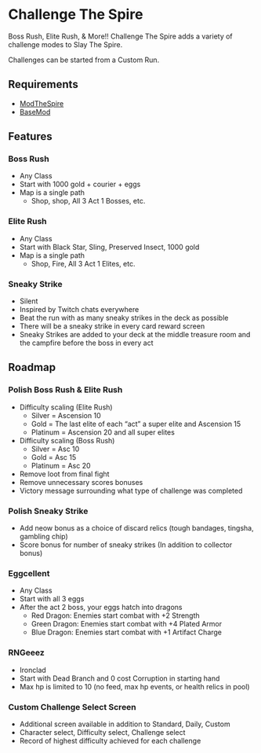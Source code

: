 # Challenge The Spire

Boss Rush, Elite Rush, & More!! Challenge The Spire adds a variety of challenge modes to Slay The Spire.

Challenges can be started from a Custom Run.

## Requirements

- [ModTheSpire](https://github.com/kiooeht/ModTheSpire)
- [BaseMod](https://github.com/daviscook477/BaseMod)

## Features

### Boss Rush

- Any Class
- Start with 1000 gold + courier + eggs
- Map is a single path
  - Shop, shop, All 3 Act 1 Bosses, etc.

### Elite Rush

- Any Class
- Start with Black Star, Sling, Preserved Insect, 1000 gold
- Map is a single path
  - Shop, Fire, All 3 Act 1 Elites, etc.
  
### Sneaky Strike

- Silent
- Inspired by Twitch chats everywhere
- Beat the run with as many sneaky strikes in the deck as possible
- There will be a sneaky strike in every card reward screen
- Sneaky Strikes are added to your deck at the middle treasure room and the campfire before the boss in every act

## Roadmap 

### Polish Boss Rush & Elite Rush

- Difficulty scaling (Elite Rush)
  - Silver =  Ascension 10
  - Gold = The last elite of each “act” a super elite and Ascension 15
  - Platinum = Ascension 20 and all super elites
- Difficulty scaling (Boss Rush)
  - Silver = Asc 10
  - Gold = Asc 15
  - Platinum = Asc 20
- Remove loot from final fight
- Remove unnecessary scores bonuses
- Victory message surrounding what type of challenge was completed

### Polish Sneaky Strike

- Add neow bonus as a choice of discard relics (tough bandages, tingsha, gambling chip)
- Score bonus for number of sneaky strikes (In addition to collector bonus)

### Eggcellent

- Any Class
- Start with all 3 eggs
- After the act 2 boss, your eggs hatch into dragons
  - Red Dragon: Enemies start combat with +2 Strength
  - Green Dragon: Enemies start combat with +4 Plated Armor
  - Blue Dragon: Enemies start combat with +1 Artifact Charge

### RNGeeez

- Ironclad
- Start with Dead Branch and 0 cost Corruption in starting hand
- Max hp is limited to 10 (no feed, max hp events, or health relics in pool)

### Custom Challenge Select Screen

- Additional screen available in addition to Standard, Daily, Custom
- Character select, Difficulty select, Challenge select
- Record of highest difficulty achieved for each challenge